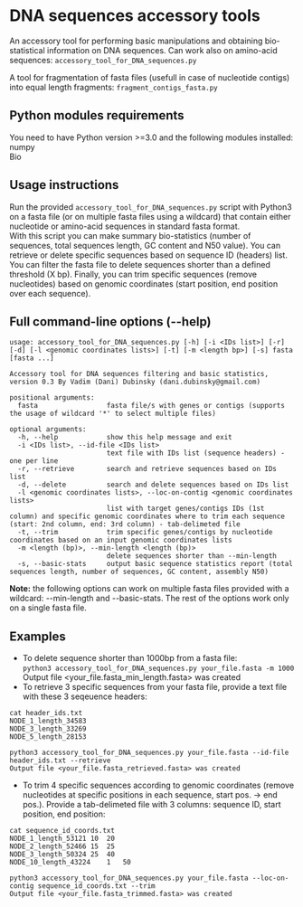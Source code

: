 # DNA sequences accessory tools
An accessory tool for performing basic manipulations and obtaining bio-statistical information on DNA sequences. Can work also on amino-acid sequences:
`accessory_tool_for_DNA_sequences.py`


A tool for fragmentation of fasta files (usefull in case of nucleotide contigs) into equal length fragments:
`fragment_contigs_fasta.py`

## Python modules requirements
You need to have Python version >=3.0 and the following modules installed:
<br/>numpy
<br/>Bio

## Usage instructions
Run the provided `accessory_tool_for_DNA_sequences.py` script with Python3 on a fasta file (or on multiple fasta files using a wildcard) that contain either nucleotide or amino-acid sequences in standard fasta format.<br/> 
With this script you can make summary bio-statistics (number of sequences, total sequences length, GC content and N50 value). You can retrieve or delete specific sequences based on sequence ID (headers) list. You can filter the fasta file to delete sequences shorter than a defined threshold (X bp). Finally, you can trim specific sequences (remove nucleotides) based on genomic coordinates (start position, end position over each sequence).<br/>

## Full command-line options (--help)
```
usage: accessory_tool_for_DNA_sequences.py [-h] [-i <IDs list>] [-r] [-d] [-l <genomic coordinates lists>] [-t] [-m <length bp>] [-s] fasta [fasta ...]

Accessory tool for DNA sequences filtering and basic statistics, version 0.3 By Vadim (Dani) Dubinsky (dani.dubinsky@gmail.com)

positional arguments:
  fasta                 fasta file/s with genes or contigs (supports the usage of wildcard '*' to select multiple files)

optional arguments:
  -h, --help            show this help message and exit
  -i <IDs list>, --id-file <IDs list>
                        text file with IDs list (sequence headers) - one per line
  -r, --retrieve        search and retrieve sequences based on IDs list
  -d, --delete          search and delete sequences based on IDs list
  -l <genomic coordinates lists>, --loc-on-contig <genomic coordinates lists>
                        list with target genes/contigs IDs (1st column) and specific genomic coordinates where to trim each sequence (start: 2nd column, end: 3rd column) - tab-delimeted file
  -t, --trim            trim specific genes/contigs by nucleotide coordinates based on an input genomic coordinates lists
  -m <length (bp)>, --min-length <length (bp)>
                        delete sequences shorter than --min-length
  -s, --basic-stats     output basic sequence statistics report (total sequences length, number of sequences, GC content, assembly N50)
```
**Note:** the following options can work on multiple fasta files provided with a wildcard: --min-length and --basic-stats. The rest of the options work only on a single fasta file.<br/>

## Examples
* To delete sequence shorter than 1000bp from a fasta file:<br/>
`python3 accessory_tool_for_DNA_sequences.py your_file.fasta -m 1000`<br/>
Output file <your_file.fasta_min_length.fasta> was created<br/>
* To retrieve 3 specific sequences from your fasta file, provide a text file with these 3 seqeuence headers:<br/>
```
cat header_ids.txt
NODE_1_length_34583
NODE_3_length_33269
NODE_5_length_28153

python3 accessory_tool_for_DNA_sequences.py your_file.fasta --id-file header_ids.txt --retrieve
Output file <your_file.fasta_retrieved.fasta> was created
```
* To trim 4 specific sequences according to genomic coordinates (remove nucleotides at specific positions in each sequence, start pos. -> end pos.). Provide a tab-delimeted file with 3 columns: sequence ID, start position, end position:<br/>

```
cat sequence_id_coords.txt
NODE_1_length_53121	10	20
NODE_2_length_52466	15	25
NODE_3_length_50324	25	40
NODE_10_length_43224	1	50

python3 accessory_tool_for_DNA_sequences.py your_file.fasta --loc-on-contig sequence_id_coords.txt --trim
Output file <your_file.fasta_trimmed.fasta> was created
```
